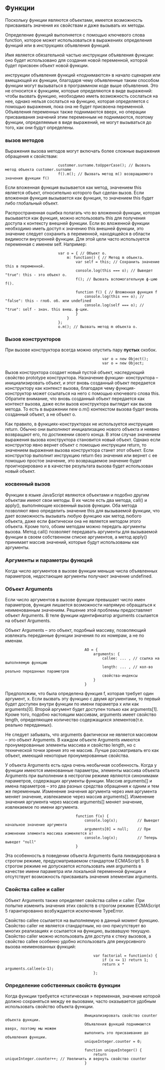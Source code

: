 ## Функции
Поскольку функции являются объектами, имеется возможность присваивать значения их свойствам и даже вызывать их методы.

Определение функций выполняется с помощью ключевого слова function, которое может использоваться в выражениях определения функций или в инструкциях объявления функций.

Имя является обязательной частью инструкции объявления функции: оно будет использовано для создания новой переменной,
которой будет присвоен объект новой функции.

инструкции объявления функций «поднимаются» в начало сценария или вмещающей их функции, благодаря чему объявленные
таким способом функции могут вызываться в программном коде выше объявления. Это не относится к функциям, которые
определяются в виде выражений: чтобы вызвать функцию, необходимо иметь возможность сослаться на нее, однако нельзя
сослаться на функцию, которая определяется с помощью выражения, пока она не будет присвоена переменной. Объявления
переменных также поднимаются вверх, но операции присваивания значений этим переменным не поднимаются, поэтому функции, определяемые в виде выражений, не могут вызываться до того, как они будут определены.

### вызов методов
Выражения вызова методов могут включать более сложные выражения обращения к свойствам:

                            customer.surname.toUpperCase(); // Вызвать метод объекта customer.surname
                            f().m(); // Вызвать метод m() возвращаемого значения функции f()

Если вложенная функция вызывается как метод, значением this является объект, относительно которого был сделан вызов.
Если вложенная функция вызывается как функция, то значением this будет либо глобальный объект.

Распространенная ошибка полагать что во вложенной функции, которая вызывается как функция, можно использовать this для получения доступа к контексту внешней функции. Если во вложенной функции необходимо иметь доступ к значению this внешней функции, это значение следует сохранить в переменной, находящейся в области видимости внутренней функции.
Для этой цели часто используется переменная с именем self. Например:

                            var o = { // Объект o.
                                m: function() { // Метод m объекта.
                                    var self = this; // Сохранить значение this в переменной.
                                    console.log(this === o); // Выведет "true": this - это объект o.
                                    f(); // Вызвать вспомогательную ф-цию f().
                                    
                                    function f() { // Вложенная функция f
                                        console.log(this === o); // "false": this - глоб. об. или undefined
                                        console.log(self === o); // "true": self - знач. this внеш. ф-ции.
                                    }
                                }
                            };
                            o.m(); // Вызвать метод m объекта o.

### Вызов конструкторов
При вызове конструктора всегда можно опустить пару **пустых** скобок.

                                                var o = new Object();
                                                var o = new Object;

Вызов конструктора создает новый пустой объект, наследующий свойство prototype конструктора. Назначение функции-
конструктора – инициализировать объект, и этот вновь созданный объект передается конструктору как контекст вызова,
благодаря чему функция-конструктор может ссылаться на него с помощью ключевого слова this. Обратите внимание,
что вновь созданный объект передается как контекст вызова, даже если вызов конструктора выглядит как вызов метода.
То есть в выражении new o.m() контекстом вызова будет вновь созданный объект, а не объект o.

Как правило, в функциях-конструкторах не используется инструкция return. Обычно они выполняют инициализацию нового
объекта и неявно возвращают его, по достижении своего конца. В этом случае значением выражения вызова конструктора
становится новый объект. Однако если конструктор явно вернет объект с помощью инструкции return, то значением выражения вызова конструктора станет этот объект. Если конструктор выполнит инструкцию return без значения или вернет
с ее помощью простое значение, это возвращаемое значение будет проигнорировано и в качестве результата вызова
будет использован новый объект.

### косвенный вызов
Функции в языке JavaScript являются объектами и подобно другим объектам имеют свои методы. В их числе есть два метода,
call() и apply(), выполняющие косвенный вызов функции. Оба метода позволяют явно определить значение this для вызываемой функции, что дает возможность вызывать любую функцию как метод любого объекта, даже если фактически она не является методом этого объекта. Кроме того, обоим методам можно передать аргументы вызова. Метод call() позволяет передавать аргументы для вызываемой функции в своем собственном списке аргументов, а метод apply() принимает массив
значений, которые будут использованы как аргументы. 

### Аргументы и параметры функций
Когда число аргументов в вызове функции меньше числа объявленных параметров, недостающие аргументы получают значение
undefined.

### Объект Arguments
Если число аргументов в вызове функции превышает число имен параметров, функция лишается возможности напрямую
обращаться к неименованным значениям. Решение этой проблемы предоставляет объект Arguments. В теле функции
идентификатор arguments ссылается на объект Arguments.

Объект Arguments – это объект, подобный массиву, позволяющий извлекать переданные функции значения по их номерам, а не по именам.

                                        AO = {
                                            arguments: {
                                                callee: ... , // ссылка на выполняемую функцию
                                                length: ... , // кол-во реально переданных параметров
                                                свойства-индексы
                                            }
                                        }

Предположим, что была определена функция f, которая требует один аргумент, x. Если вызвать эту функцию с двумя аргументами, то первый будет доступен внутри функции по имени параметра x или как arguments[0]. Второй аргумент будет
доступен только как arguments[1]. Кроме того, подобно настоящим массивам, arguments имеет свойство length, определяющее количество содержащихся элементов(т.е. реально переданных).

Не следует забывать, что arguments фактически не является массивом – это объект Arguments. В каждом объекте
Arguments имеются пронумерованные элементы массива и свойство length, но с технической точки зрения это не массив.
Лучше рассматривать его как объект, имеющий некоторые пронумерованные свойства.

У объекта Arguments есть одна очень необычная особенность. Когда у функции имеются именованные параметры,
элементы массива объекта Arguments при выполнении в нестрогом режиме являются синонимами параметров, содержащих
аргументы функции. Массив arguments[] и имена параметров – это два разных средства обращения к одним и тем же переменным. Изменение значения аргумента через имя аргумента меняет значение, извлекаемое через массив arguments[].
Изменение значения аргумента через массив arguments[] меняет значение, извлекаемое по имени аргумента.

                                    function f(x) {
                                        console.log(x);         // Выведет начальное значение аргумента
                                        arguments[0] = null;    // При изменении элемента массива изменяется x!
                                        console.log(x);         // Теперь выведет "null"
                                    }

Эта особенность в поведении объекта Arguments была ликвидирована в строгом режиме, предусматриваемом
стандартом ECMAScript 5.
В строгом режиме не допускается использовать имя arguments в качестве имени параметра или локальной переменной
функции и отсутствует возможность присваивать значения элементам arguments.

### Свойства callee и caller
Объект Arguments также определяет свойства callee и caller. При попытке изменить значения этих свойств в строгом
режиме ECMAScript 5 гарантированно возбуждается исключение TypeError.

Свойство callee ссылается на выполняемую в данный момент функцию.
Свойство caller не является стандартным, но оно присутствует во многих реализациях и ссылается на функцию, вызвавшую
текущую. Свойство caller можно использовать для доступа к стеку вызовов, а свойство callee особенно удобно 
использовать для рекурсивного вызова неименованных функций:

                                            var factorial = function(x) {
                                                if (x <= 1) return 1;
                                                return x * arguments.callee(x-1);
                                            };

### Определение собственных свойств функции
Когда функции требуется «статическая » переменная, значение которой должно сохраняться между ее вызовами, часто
оказывается удобным использовать свойство объекта функции.

                                        Инициализировать свойство counter объекта функции.
                                        Объявления функций поднимаются вверх, поэтому мы можем
                                        выполнить это присваивание до объявления функции.
                                        uniqueInteger.counter = 0;

                                        function uniqueInteger() {
                                            return uniqueInteger.counter++; // Увеличить и вернуть свойство counter
                                        }


